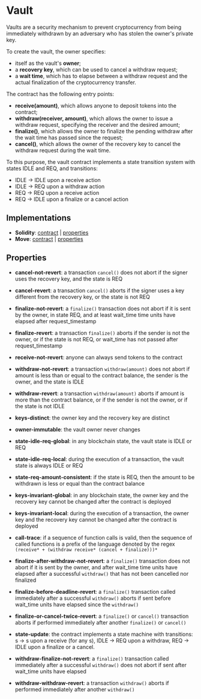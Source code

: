 # Vault

Vaults are a security mechanism to prevent cryptocurrency from being immediately withdrawn by an adversary who has stolen the owner's private key.

To create the vault, the owner specifies:
- itself as the vault's **owner**; 
- a **recovery key**, which can be used to cancel a withdraw request;
- a **wait time**, which has to elapse between a withdraw request and the actual finalization of the cryptocurrency transfer.

The contract has the following entry points:
- **receive(amount)**, which allows anyone to deposit tokens into the contract;
- **withdraw(receiver, amount)**, which allows the owner to issue a withdraw request, specifying the receiver and the desired amount;
- **finalize()**, which allows the owner to finalize the pending withdraw after the wait time has passed since the request;
- **cancel()**, which allows the owner of the recovery key to cancel the withdraw request during the wait time.

To this purpose, the vault contract implements a state transition system with states IDLE and REQ, and transitions: 
- IDLE -> IDLE upon a receive action
- IDLE -> REQ upon a withdraw action
- REQ -> REQ upon a receive action
- REQ -> IDLE upon a finalize or a cancel action

## Implementations

- **Solidity**: [contract](certora/Vault.sol) | [properties](certora/)
- **Move**: [contract](move/sources/vault.move) | [properties](move/specs)

## Properties

- **cancel-not-revert**: a transaction `cancel()` does not abort if the signer uses the recovery key, and the state is REQ

- **cancel-revert**: a transaction `cancel()` aborts if the signer uses a key different from the recovery key, or the state is not REQ

- **finalize-not-revert**: a `finalize()` transaction does not abort if it is sent by the owner, in state REQ, and at least wait_time time units have elapsed after request_timestamp

- <a name="finalize-revert">**finalize-revert**</a>: a transaction `finalize()` aborts if the sender is not the owner, or if the state is not REQ, or wait_time has not passed after request_timestamp

- **receive-not-revert**: anyone can always send tokens to the contract

- **withdraw-not-revert**: a transaction `withdraw(amount)` does not abort if amount is less than or equal to the contract balance, the sender is the owner, and the state is IDLE

- **withdraw-revert**: a transaction `withdraw(amount)` aborts if amount is more than the contract balance, or if the sender is not the owner, or if the state is not IDLE

- <a name="keys-distinct">**keys-distinct**</a>: the owner key and the recovery key are distinct

- <a name="owner-immutable">**owner-immutable**</a>: the vault owner never changes

- <a name="state-idle-req-global">**state-idle-req-global**</a>: in any blockchain state, the vault state is IDLE or REQ

- **state-idle-req-local**: during the execution of a transaction, the vault state is always IDLE or REQ

- **state-req-amount-consistent**: if the state is REQ, then the amount to be withdrawn is less or equal than the contract balance

- <a name="keys-invariant-global">**keys-invariant-global**</a>: in any blockchain state, the owner key and the recovery key cannot be changed after the contract is deployed

- <a name="keys-invariant-local">**keys-invariant-local**</a>: during the execution of a transaction, the owner key and the recovery key cannot be changed after the contract is deployed

- **call-trace**: if a sequence of function calls is valid, then the sequence of called functions is a prefix of the language denoted by the regex `(receive* + (withdraw receive* (cancel + finalize)))*`

- <a name="finalize-after-withdraw-not-revert">**finalize-after-withdraw-not-revert**</a>: a `finalize()` transaction does not abort if it is sent by the owner, and after wait_time time units have elapsed after a successful `withdraw()` that has not been cancelled nor finalized

- **finalize-before-deadline-revert**: a `finalize()` transaction called immediately after a successful `withdraw()` aborts if sent before wait_time units have elapsed since the `withdraw()`

- **finalize-or-cancel-twice-revert**: a `finalize()` or `cancel()` transaction aborts if performed immediately after another `finalize()` or `cancel()`

- **state-update**: the contract implements a state machine with transitions: s -> s upon a receive (for any s), IDLE -> REQ upon a withdraw, REQ -> IDLE upon a finalize or a cancel.

- <a name="withdraw-finalize-not-revert">**withdraw-finalize-not-revert**</a>: a `finalize()` transaction called immediately after a successful `withdraw()` does not abort if sent after wait_time units have elapsed

- **withdraw-withdraw-revert**: a transaction `withdraw()` aborts if performed immediately after another `withdraw()`
